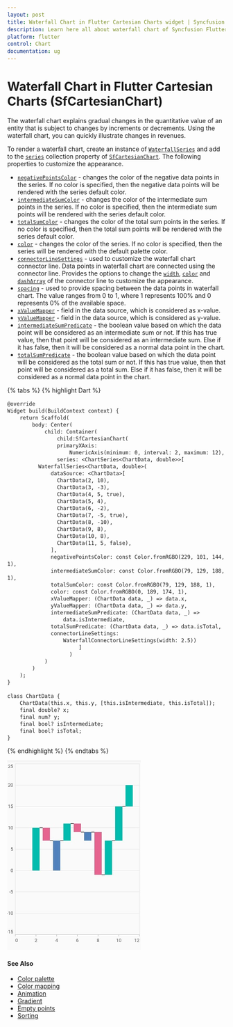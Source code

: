 ```yaml
---
layout: post
title: Waterfall Chart in Flutter Cartesian Charts widget | Syncfusion 
description: Learn here all about waterfall chart of Syncfusion Flutter Cartesian Charts (SfCartesianChart) widget and more.
platform: flutter
control: Chart
documentation: ug
---
```


# Waterfall Chart in Flutter Cartesian Charts (SfCartesianChart)

The waterfall chart explains gradual changes in the quantitative value of an entity that is subject to changes by increments or decrements. Using the waterfall chart, you can quickly illustrate changes in revenues.

To render a waterfall chart, create an instance of [`WaterfallSeries`](https://pub.dev/documentation/syncfusion_flutter_charts/latest/charts/WaterfallSeries-class.html) and add to the [`series`](https://pub.dev/documentation/syncfusion_flutter_charts/latest/charts/SfCartesianChart/series.html) collection property of [`SfCartesianChart`](https://pub.dev/documentation/syncfusion_flutter_charts/latest/charts/SfCartesianChart/SfCartesianChart.html). The following properties to customize the appearance.

* [`negativePointsColor`](https://pub.dev/documentation/syncfusion_flutter_charts/latest/charts/WaterfallSeries/negativePointsColor.html) - changes the color of the negative data points in the series. If no color is specified, then the negative data points will be rendered with the series default color.
* [`intermediateSumColor`](https://pub.dev/documentation/syncfusion_flutter_charts/latest/charts/WaterfallSeries/intermediateSumColor.html) - changes the color of the intermediate sum points in the series. If no color is specified, then the intermediate sum points will be rendered with the series default color.
* [`totalSumColor`](https://pub.dev/documentation/syncfusion_flutter_charts/latest/charts/WaterfallSeries/totalSumColor.html) - changes the color of the total sum points in the series. If no color is specified, then the total sum points will be rendered with the series default color.
* [`color`](https://pub.dev/documentation/syncfusion_flutter_charts/latest/charts/CartesianSeries/color.html) - changes the color of the series. If no color is specified, then the series will be rendered with the default palette color.
* [`connectorLineSettings`](https://pub.dev/documentation/syncfusion_flutter_charts/latest/charts/WaterfallSeries/connectorLineSettings.html) - used to customize the waterfall chart connector line. Data points in waterfall chart are connected using the connector line. Provides the options to change the [`width`](https://pub.dev/documentation/syncfusion_flutter_charts/latest/charts/ConnectorLineSettings/width.html), [`color`](https://pub.dev/documentation/syncfusion_flutter_charts/latest/charts/ConnectorLineSettings/color.html) and [`dashArray`](https://pub.dev/documentation/syncfusion_flutter_charts/latest/charts/WaterfallConnectorLineSettings/dashArray.html) of the connector line to customize the appearance.
* [`spacing`](https://pub.dev/documentation/syncfusion_flutter_charts/latest/charts/WaterfallSeries/spacing.html) - used to provide spacing between the data points in waterfall chart. The value ranges from 0 to 1, where 1 represents 100% and 0 represents 0% of the available space.
* [`xValueMapper`](https://pub.dev/documentation/syncfusion_flutter_charts/latest/charts/CartesianSeries/xValueMapper.html) - field in the data source, which is considered as x-value.
* [`yValueMapper`](https://pub.dev/documentation/syncfusion_flutter_charts/latest/charts/CartesianSeries/yValueMapper.html) - field in the data source, which is considered as y-value.
* [`intermediateSumPredicate`](https://pub.dev/documentation/syncfusion_flutter_charts/latest/charts/CartesianSeries/intermediateSumPredicate.html) - the boolean value based on which the data point will be considered as an intermediate sum or not. If this has true value, then that point will be considered as an intermediate sum. Else if it has false, then it will be considered as a normal data point in the chart.
* [`totalSumPredicate`](https://pub.dev/documentation/syncfusion_flutter_charts/latest/charts/CartesianSeries/totalSumPredicate.html) - the boolean value based on which the data point will be considered as the total sum or not. If this has true value, then that point will be considered as a total sum. Else if it has false, then it will be considered as a normal data point in the chart.

{% tabs %}
{% highlight Dart %}

    @override
    Widget build(BuildContext context) {
        return Scaffold(
            body: Center(
                child: Container(
                    child:SfCartesianChart(
                    primaryXAxis:
                        NumericAxis(minimum: 0, interval: 2, maximum: 12),
                    series: <ChartSeries<ChartData, double>>[
              WaterfallSeries<ChartData, double>(
                  dataSource: <ChartData>[
                    ChartData(2, 10),
                    ChartData(3, -3),
                    ChartData(4, 5, true),
                    ChartData(5, 4),
                    ChartData(6, -2),
                    ChartData(7, -5, true),
                    ChartData(8, -10),
                    ChartData(9, 8),
                    ChartData(10, 8),
                    ChartData(11, 5, false),
                  ],
                  negativePointsColor: const Color.fromRGBO(229, 101, 144, 1),
                  intermediateSumColor: const Color.fromRGBO(79, 129, 188, 1),
                  totalSumColor: const Color.fromRGBO(79, 129, 188, 1),
                  color: const Color.fromRGBO(0, 189, 174, 1),
                  xValueMapper: (ChartData data, _) => data.x,
                  yValueMapper: (ChartData data, _) => data.y,
                  intermediateSumPredicate: (ChartData data, _) =>
                      data.isIntermediate,
                  totalSumPredicate: (ChartData data, _) => data.isTotal,
                  connectorLineSettings:
                      WaterfallConnectorLineSettings(width: 2.5))
                           ]
                        )
                )
            )   
        );
    }

    class ChartData {
        ChartData(this.x, this.y, [this.isIntermediate, this.isTotal]);
        final double? x;
        final num? y;
        final bool? isIntermediate;
        final bool? isTotal;
    }

{% endhighlight %}
{% endtabs %}

![waterfall_chart](cartesian-chart-types-images/waterfall_series.png)

#### See Also

* [Color palette](/flutter/cartesian-charts/series-customization#color-palette) 
* [Color mapping](/flutter/cartesian-charts/series-customization#color-mapping-for-data-points)
* [Animation](/flutter/cartesian-charts/series-customization#animation)
* [Gradient](/flutter/cartesian-charts/series-customization#gradient-fill)
* [Empty points](/flutter/cartesian-charts/series-customization#empty-points)
* [Sorting](/flutter/cartesian-charts/series-customization#sorting)

